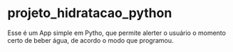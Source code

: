 # projeto_hidratacao_python
Esse é um App simple em Pytho, que permite alerter o usuário o momento certo de beber água, de acordo o modo que programou.
